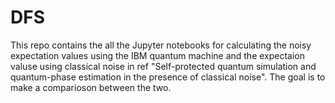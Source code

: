 # DFS

This repo contains the all the Jupyter notebooks for calculating the noisy expectation values using the IBM quantum machine and the expectaion valuse using classical noise in ref "Self-protected quantum simulation and quantum-phase
estimation in the presence of classical noise". The goal is to make a comparioson between the two.
